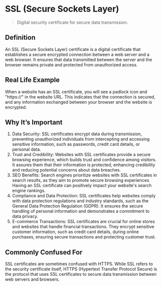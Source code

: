# SSL (Secure Sockets Layer)

>Digital security certificate for secure data transmission.

## Definition

An SSL (Secure Sockets Layer) certificate is a digital certificate that establishes a secure encrypted connection between a web server and a web browser. It ensures that data transmitted between the server and the browser remains private and protected from unauthorized access.

## Real Life Example

When a website has an SSL certificate, you will see a padlock icon and "https://" in the website URL. This indicates that the connection is secured, and any information exchanged between your browser and the website is encrypted.

## Why It’s Important

1. Data Security: SSL certificates encrypt data during transmission, preventing unauthorized individuals from intercepting and accessing sensitive information, such as passwords, credit card details, or personal data.
2. Trust and Credibility: Websites with SSL certificates provide a secure browsing experience, which builds trust and confidence among visitors. It assures them that their information is protected, enhancing credibility and reducing potential concerns about data breaches.
3. SEO Benefits: Search engines prioritize websites with SSL certificates in search results, as they aim to promote secure browsing experiences. Having an SSL certificate can positively impact your website's search engine rankings.
4. Compliance and Data Protection: SSL certificates help websites comply with data protection regulations and industry standards, such as the General Data Protection Regulation (GDPR). It ensures the secure handling of personal information and demonstrates a commitment to data privacy.
5. E-commerce Transactions: SSL certificates are crucial for online stores and websites that handle financial transactions. They encrypt sensitive customer information, such as credit card details, during online purchases, ensuring secure transactions and protecting customer trust.

## Commonly Confused For

SSL certificates are sometimes confused with HTTPS. While SSL refers to the security certificate itself, HTTPS (Hypertext Transfer Protocol Secure) is the protocol that uses SSL certificates to secure data transmission between web servers and browsers.
